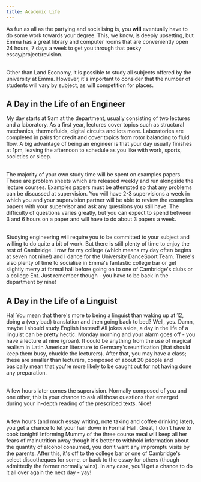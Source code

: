 ```yaml
---
title: Academic Life
---
```

As fun as all as the partying and socialising is, you **will** eventually have to do some work towards your degree. This, we know, is deeply upsetting, but Emma has a great library and computer rooms that are conveniently open 24 hours, 7 days a week to get you through that pesky essay/project/revision.<br/><br/>

Other than Land Economy, it is possible to study all subjects offered by the university at Emma. However, it's important to consider that the number of students will vary by subject, as will competition for places.

## A Day in the Life of an Engineer

My day starts at 9am at the department, usually consisting of two lectures and a laboratory. As a first year, lectures cover topics such as structural mechanics, thermofluids, digital circuits and lots more. Laboratories are completed in pairs for credit and cover topics from rotor balancing to fluid flow. A big advantage of being an engineer is that your day usually finishes at 1pm, leaving the afternoon to schedule as you like with work, sports, societies or sleep.<br/><br/>

The majority of your own study time will be spent on examples papers. These are problem sheets which are released weekly and run alongside the lecture courses. Examples papers must be attempted so that any problems can be discussed at supervision. You will have 2-3 supervisions a week in which you and your supervision partner will be able to review the examples papers with your supervisor and ask any questions you still have. The difficulty of questions varies greatly, but you can expect to spend between 3 and 6 hours on a paper and will have to do about 3 papers a week.<br/><br/>

Studying engineering will require you to be committed to your subject and willing to do quite a bit of work. But there is still plenty of time to enjoy the rest of Cambridge. I row for my college (which means my day often begins at seven not nine!) and I dance for the University DanceSport Team. There's also plenty of time to socialise in Emma's fantastic college bar or get slightly merry at formal hall before going on to one of Cambridge's clubs or a college Ent. Just remember though - you have to be back in the department by nine!

## A Day in the Life of a Linguist

Ha! You mean that there's more to being a linguist than waking up at 12, doing a (very bad) translation and then going back to bed? Well, yes. Damn, maybe I should study English instead! All jokes aside, a day in the life of a linguist can be pretty hectic. Monday morning and your alarm goes off - you have a lecture at nine (groan). It could be anything from the use of magical realism in Latin American literature to Germany's reunification (that should keep them busy, chuckle the lecturers). After that, you may have a class; these are smaller than lecturers, composed of about 20 people and basically mean that you're more likely to be caught out for not having done any preparation.<br/><br/>

A few hours later comes the supervision. Normally composed of you and one other, this is your chance to ask all those questions that emerged during your in-depth reading of the prescribed texts. Nice!<br/><br/>

A few hours (and much essay writing, note taking and coffee drinking later), you get a chance to let your hair down in Formal Hall. Great, I don't have to cook tonight! Informing Mummy of the three course meal will keep all her fears of malnutrition away though it's better to withhold information about the quantity of alcohol consumed, you don't want any impromptu visits by the parents. After this, it's off to the college bar or one of Cambridge's select discotheques for some, or back to the essay for others (though admittedly the former normally wins). In any case, you'll get a chance to do it all over again the next day - yay!
